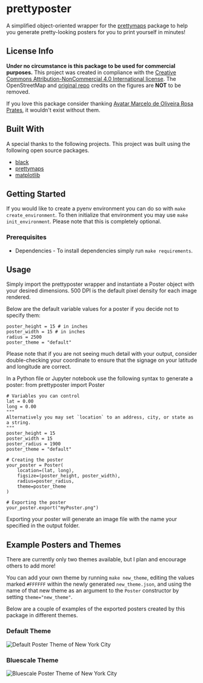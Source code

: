 prettyposter
==============================

A simplified object-oriented wrapper for the [prettymaps](https://github.com/marceloprates/prettymaps) package to help you generate pretty-looking posters for you to print yourself in minutes!

## License Info
**Under no circumstance is this package to be used for commercial purposes.**
This project was created in compliance with the [Creative Commons Attribution-NonCommercial 4.0 International license](http://creativecommons.org/licenses/by-nc/4.0/). The OpenStreetMap and [original repo](https://github.com/marceloprates/prettymaps) credits on the figures are **NOT** to be removed. 

If you love this package consider thanking [ Avatar
Marcelo de Oliveira Rosa Prates](https://github.com/marceloprates), it wouldn't exist without them.

## Built With
A special thanks to the following projects. This project was built using the following open source packages.
- [black](https://github.com/psf/black)
- [prettymaps](https://github.com/marceloprates/prettymaps)
- [matplotlib](https://github.com/matplotlib/matplotlib)

## Getting Started
If you would like to create a pyenv environment you can do so with `make create_environment`. To then initialize that environment you may use `make init_environment`. Please note that this is completely optional.

### Prerequisites
- Dependencies - To install dependencies simply run `make requirements`.

## Usage
Simply import the prettyposter wrapper and instantiate a Poster object with your desired dimensions. 500 DPI is the default pixel density for each image rendered.

Below are the default variable values for a poster if you decide not to specify them:

    poster_height = 15 # in inches
    poster_width = 15 # in inches
    radius = 2500
    poster_theme = "default"

Please note that if you are not seeing much detail with your output, consider double-checking your coordinate to ensure that the signage on your latitude and longitude are correct. 

In a Python file or Jupyter notebook use the following syntax to generate a poster:
    from prettyposter import Poster

    # Variables you can control
    lat = 0.00
    long = 0.00
    """
    Alternatively you may set `location` to an address, city, or state as a string.
    """
    poster_height = 15
    poster_width = 15
    poster_radius = 1900
    poster_theme = "default"

    # Creating the poster
    your_poster = Poster(
        location=(lat, long),
        figsize=(poster_height, poster_width),
        radius=poster_radius,
        theme=poster_theme
    )

    # Exporting the poster
    your_poster.export("myPoster.png")

Exporting your poster will generate an image file with the name your specified in the output folder.

## Example Posters and Themes
There are currently only two themes available, but I plan and encourage others to add more!

You can add your own theme by running `make new_theme`, editing the values marked `#FFFFFF` within the newly generated `new_theme.json`, and using the name of that new theme as an argument to the `Poster` constructor by setting `theme="new_theme"`.

Below are a couple of examples of the exported posters created by this package in different themes.

### Default Theme
![Default Poster Theme of New York City](docs/images/default_sample.png)

### Bluescale Theme
![Bluescale Poster Theme of New York City](docs/images/bluescale_sample.png)
